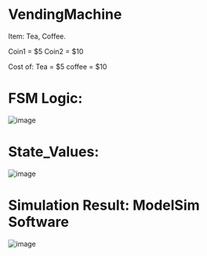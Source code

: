 # VendingMachine
Item: Tea, Coffee.

Coin1 = $5
Coin2 = $10

Cost of:
Tea = $5
coffee = $10


# FSM Logic:

![image](https://user-images.githubusercontent.com/82434808/122650303-bab55680-d14f-11eb-86ee-515d6fbdb101.png)

# State_Values:
![image](https://user-images.githubusercontent.com/82434808/122650393-3adbbc00-d150-11eb-921d-d631d99c770a.png)

# Simulation Result: ModelSim Software
![image](https://user-images.githubusercontent.com/82434808/122650366-06680000-d150-11eb-8e9f-f678986bbb81.png)










